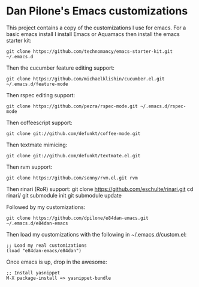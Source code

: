 # Dan Pilone's Emacs customizations
This project contains a copy of the customizations I use for emacs.
For a basic emacs install I install Emacs or Aquamacs then install the
emacs starter kit:

    git clone https://github.com/technomancy/emacs-starter-kit.git ~/.emacs.d

Then the cucumber feature editing support:

    git clone https://github.com/michaelklishin/cucumber.el.git ~/.emacs.d/feature-mode

Then rspec editing support:

    git clone https://github.com/pezra/rspec-mode.git ~/.emacs.d/rspec-mode

Then coffeescript support:

    git clone git://github.com/defunkt/coffee-mode.git

Then textmate mimicing:

    git clone git://github.com/defunkt/textmate.el.git

Then rvm support:

    git clone https://github.com/senny/rvm.el.git rvm

Then rinari (RoR) support:
     git clone https://github.com/eschulte/rinari.git
     cd rinari/
     git submodule init
     git submodule update

Followed by my customizations:

    git clone https://github.com/dpilone/e84dan-emacs.git ~/.emacs.d/e84dan-emacs

Then load my customizations with the following in ~/.emacs.d/custom.el:

    ;; Load my real customizations
    (load "e84dan-emacs/e84dan")

Once emacs is up, drop in the awesome:

    ;; Install yasnippet
    M-X package-install => yasnippet-bundle
